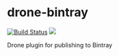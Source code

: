 # drone-bintray

[![Build Status](http://beta.drone.io/api/badges/drone-plugins/drone-bintray/status.svg)](http://beta.drone.io/drone-plugins/drone-bintray)
[![](https://badge.imagelayers.io/plugins/drone-bintray:latest.svg)](https://imagelayers.io/?images=plugins/drone-bintray:latest 'Get your own badge on imagelayers.io')

Drone plugin for publishing to Bintray
